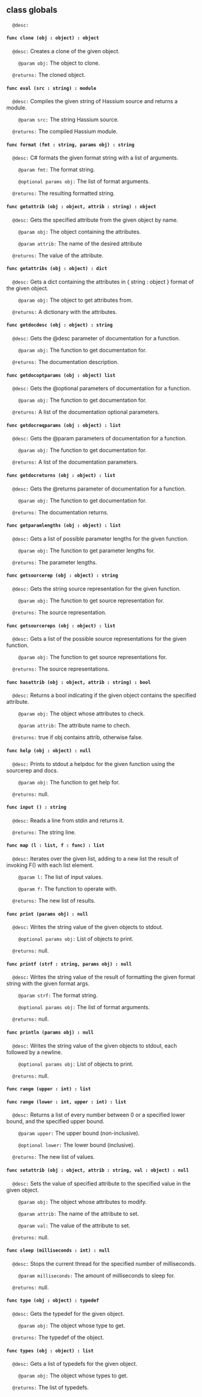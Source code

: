 ## class globals

&nbsp;&nbsp;&nbsp;&nbsp;```@desc:``` 

#### ```func clone (obj : object) : object```

&nbsp;&nbsp;&nbsp;&nbsp;```@desc:``` Creates a clone of the given object.

&nbsp;&nbsp;&nbsp;&nbsp;&nbsp;&nbsp;&nbsp;&nbsp;```@param obj:``` The object to clone.

&nbsp;&nbsp;&nbsp;&nbsp;```@returns:``` The cloned object.

#### ```func eval (src : string) : module```

&nbsp;&nbsp;&nbsp;&nbsp;```@desc:``` Compiles the given string of Hassium source and returns a module.

&nbsp;&nbsp;&nbsp;&nbsp;&nbsp;&nbsp;&nbsp;&nbsp;```@param src:``` The string Hassium source.

&nbsp;&nbsp;&nbsp;&nbsp;```@returns:``` The compiled Hassium module.

#### ```func format (fmt : string, params obj) : string```

&nbsp;&nbsp;&nbsp;&nbsp;```@desc:``` C# formats the given format string with a list of arguments.

&nbsp;&nbsp;&nbsp;&nbsp;&nbsp;&nbsp;&nbsp;&nbsp;```@param fmt:``` The format string.

&nbsp;&nbsp;&nbsp;&nbsp;&nbsp;&nbsp;&nbsp;&nbsp;```@optional params obj:``` The list of format arguments.

&nbsp;&nbsp;&nbsp;&nbsp;```@returns:``` The resulting formatted string.

#### ```func getattrib (obj : object, attrib : string) : object```

&nbsp;&nbsp;&nbsp;&nbsp;```@desc:``` Gets the specified attribute from the given object by name.

&nbsp;&nbsp;&nbsp;&nbsp;&nbsp;&nbsp;&nbsp;&nbsp;```@param obj:``` The object containing the attributes.

&nbsp;&nbsp;&nbsp;&nbsp;&nbsp;&nbsp;&nbsp;&nbsp;```@param attrib:``` The name of the desired attribute

&nbsp;&nbsp;&nbsp;&nbsp;```@returns:``` The value of the attribute.

#### ```func getattribs (obj : object) : dict```

&nbsp;&nbsp;&nbsp;&nbsp;```@desc:``` Gets a dict containing the attributes in { string : object } format of the given object.

&nbsp;&nbsp;&nbsp;&nbsp;&nbsp;&nbsp;&nbsp;&nbsp;```@param obj:``` The object to get attributes from.

&nbsp;&nbsp;&nbsp;&nbsp;```@returns:``` A dictionary with the attributes.

#### ```func getdocdesc (obj : object) : string```

&nbsp;&nbsp;&nbsp;&nbsp;```@desc:``` Gets the @desc parameter of documentation for a function.

&nbsp;&nbsp;&nbsp;&nbsp;&nbsp;&nbsp;&nbsp;&nbsp;```@param obj:``` The function to get documentation for.

&nbsp;&nbsp;&nbsp;&nbsp;```@returns:``` The documentation description.

#### ```func getdocoptparams (obj : object) list```

&nbsp;&nbsp;&nbsp;&nbsp;```@desc:``` Gets the @optional parameters of documentation for a function.

&nbsp;&nbsp;&nbsp;&nbsp;&nbsp;&nbsp;&nbsp;&nbsp;```@param obj:``` The function to get documentation for.

&nbsp;&nbsp;&nbsp;&nbsp;```@returns:``` A list of the documentation optional parameters.

#### ```func getdocreqparams (obj : object) : list```

&nbsp;&nbsp;&nbsp;&nbsp;```@desc:``` Gets the @param parameters of documentation for a function.

&nbsp;&nbsp;&nbsp;&nbsp;&nbsp;&nbsp;&nbsp;&nbsp;```@param obj:``` The function to get documentation for.

&nbsp;&nbsp;&nbsp;&nbsp;```@returns:``` A list of the documentation parameters.

#### ```func getdocreturns (obj : object) : list```

&nbsp;&nbsp;&nbsp;&nbsp;```@desc:``` Gets the @returns parameter of documentation for a function.

&nbsp;&nbsp;&nbsp;&nbsp;&nbsp;&nbsp;&nbsp;&nbsp;```@param obj:``` The function to get documentation for.

&nbsp;&nbsp;&nbsp;&nbsp;```@returns:``` The documentation returns.

#### ```func getparamlengths (obj : object) : list```

&nbsp;&nbsp;&nbsp;&nbsp;```@desc:``` Gets a list of possible parameter lengths for the given function.

&nbsp;&nbsp;&nbsp;&nbsp;&nbsp;&nbsp;&nbsp;&nbsp;```@param obj:``` The function to get parameter lengths for.

&nbsp;&nbsp;&nbsp;&nbsp;```@returns:``` The parameter lengths.

#### ```func getsourcerep (obj : object) : string```

&nbsp;&nbsp;&nbsp;&nbsp;```@desc:``` Gets the string source representation for the given function.

&nbsp;&nbsp;&nbsp;&nbsp;&nbsp;&nbsp;&nbsp;&nbsp;```@param obj:``` The function to get source representation for.

&nbsp;&nbsp;&nbsp;&nbsp;```@returns:``` The source representation.

#### ```func getsourcereps (obj : object) : list```

&nbsp;&nbsp;&nbsp;&nbsp;```@desc:``` Gets a list of the possible source representations for the given function.

&nbsp;&nbsp;&nbsp;&nbsp;&nbsp;&nbsp;&nbsp;&nbsp;```@param obj:``` The function to get source representations for.

&nbsp;&nbsp;&nbsp;&nbsp;```@returns:``` The source representations.

#### ```func hasattrib (obj : object, attrib : string) : bool```

&nbsp;&nbsp;&nbsp;&nbsp;```@desc:``` Returns a bool indicating if the given object contains the specified attribute.

&nbsp;&nbsp;&nbsp;&nbsp;&nbsp;&nbsp;&nbsp;&nbsp;```@param obj:``` The object whose attributes to check.

&nbsp;&nbsp;&nbsp;&nbsp;&nbsp;&nbsp;&nbsp;&nbsp;```@param attrib:``` The attribute name to chech.

&nbsp;&nbsp;&nbsp;&nbsp;```@returns:``` true if obj contains attrib, otherwise false.

#### ```func help (obj : object) : null```

&nbsp;&nbsp;&nbsp;&nbsp;```@desc:``` Prints to stdout a helpdoc for the given function using the sourcerep and docs.

&nbsp;&nbsp;&nbsp;&nbsp;&nbsp;&nbsp;&nbsp;&nbsp;```@param obj:``` The function to get help for.

&nbsp;&nbsp;&nbsp;&nbsp;```@returns:``` null.

#### ```func input () : string```

&nbsp;&nbsp;&nbsp;&nbsp;```@desc:``` Reads a line from stdin and returns it.

&nbsp;&nbsp;&nbsp;&nbsp;```@returns:``` The string line.

#### ```func map (l : list, f : func) : list```

&nbsp;&nbsp;&nbsp;&nbsp;```@desc:``` Iterates over the given list, adding to a new list the result of invoking F() with each list element.

&nbsp;&nbsp;&nbsp;&nbsp;&nbsp;&nbsp;&nbsp;&nbsp;```@param l:``` The list of input values.

&nbsp;&nbsp;&nbsp;&nbsp;&nbsp;&nbsp;&nbsp;&nbsp;```@param f:``` The function to operate with.

&nbsp;&nbsp;&nbsp;&nbsp;```@returns:``` The new list of results.

#### ```func print (params obj) : null```

&nbsp;&nbsp;&nbsp;&nbsp;```@desc:``` Writes the string value of the given objects to stdout.

&nbsp;&nbsp;&nbsp;&nbsp;&nbsp;&nbsp;&nbsp;&nbsp;```@optional params obj:``` List of objects to print.

&nbsp;&nbsp;&nbsp;&nbsp;```@returns:``` null.

#### ```func printf (strf : string, params obj) : null```

&nbsp;&nbsp;&nbsp;&nbsp;```@desc:``` Writes the string value of the result of formatting the given format string with the given format args.

&nbsp;&nbsp;&nbsp;&nbsp;&nbsp;&nbsp;&nbsp;&nbsp;```@param strf:``` The format string.

&nbsp;&nbsp;&nbsp;&nbsp;&nbsp;&nbsp;&nbsp;&nbsp;```@optional params obj:``` The list of format arguments.

&nbsp;&nbsp;&nbsp;&nbsp;```@returns:``` null.

#### ```func println (params obj) : null```

&nbsp;&nbsp;&nbsp;&nbsp;```@desc:``` Writes the string value of the given objects to stdout, each followed by a newline.

&nbsp;&nbsp;&nbsp;&nbsp;&nbsp;&nbsp;&nbsp;&nbsp;```@optional params obj:``` List of objects to print.

&nbsp;&nbsp;&nbsp;&nbsp;```@returns:``` null.

#### ```func range (upper : int) : list```

#### ```func range (lower : int, upper : int) : list```

&nbsp;&nbsp;&nbsp;&nbsp;```@desc:``` Returns a list of every number between 0 or a specified lower bound, and the specified upper bound.

&nbsp;&nbsp;&nbsp;&nbsp;&nbsp;&nbsp;&nbsp;&nbsp;```@param upper:``` The upper bound (non-inclusive).

&nbsp;&nbsp;&nbsp;&nbsp;&nbsp;&nbsp;&nbsp;&nbsp;```@optional lower:``` The lower bound (inclusive).

&nbsp;&nbsp;&nbsp;&nbsp;```@returns:``` The new list of values.

#### ```func setattrib (obj : object, attrib : string, val : object) : null```

&nbsp;&nbsp;&nbsp;&nbsp;```@desc:``` Sets the value of specified attribute to the specified value in the given object.

&nbsp;&nbsp;&nbsp;&nbsp;&nbsp;&nbsp;&nbsp;&nbsp;```@param obj:``` The object whose attributes to modify.

&nbsp;&nbsp;&nbsp;&nbsp;&nbsp;&nbsp;&nbsp;&nbsp;```@param attrib:``` The name of the attribute to set.

&nbsp;&nbsp;&nbsp;&nbsp;&nbsp;&nbsp;&nbsp;&nbsp;```@param val:``` The value of the attribute to set.

&nbsp;&nbsp;&nbsp;&nbsp;```@returns:``` null.

#### ```func sleep (milliseconds : int) : null```

&nbsp;&nbsp;&nbsp;&nbsp;```@desc:``` Stops the current thread for the specified number of milliseconds.

&nbsp;&nbsp;&nbsp;&nbsp;&nbsp;&nbsp;&nbsp;&nbsp;```@param milliseconds:``` The amount of milliseconds to sleep for.

&nbsp;&nbsp;&nbsp;&nbsp;```@returns:``` null.

#### ```func type (obj : object) : typedef```

&nbsp;&nbsp;&nbsp;&nbsp;```@desc:``` Gets the typedef for the given object.

&nbsp;&nbsp;&nbsp;&nbsp;&nbsp;&nbsp;&nbsp;&nbsp;```@param obj:``` The object whose type to get.

&nbsp;&nbsp;&nbsp;&nbsp;```@returns:``` The typedef of the object.

#### ```func types (obj : object) : list```

&nbsp;&nbsp;&nbsp;&nbsp;```@desc:``` Gets a list of typedefs for the given object.

&nbsp;&nbsp;&nbsp;&nbsp;&nbsp;&nbsp;&nbsp;&nbsp;```@param obj:``` The object whose types to get.

&nbsp;&nbsp;&nbsp;&nbsp;```@returns:``` The list of typedefs.

